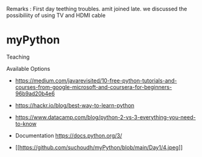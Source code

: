 Remarks :  First day teething troubles. amit joined late. we discussed the possibiliity of using TV and HDMI cable 

# myPython
Teaching 

Available Options 

- https://medium.com/javarevisited/10-free-python-tutorials-and-courses-from-google-microsoft-and-coursera-for-beginners-96b9ad20b4e6
- https://hackr.io/blog/best-way-to-learn-python
- https://www.datacamp.com/blog/python-2-vs-3-everything-you-need-to-know
- Documentation https://docs.python.org/3/

- [[https://github.com/suchoudh/myPython/blob/main/Day1/4.jpeg]]
